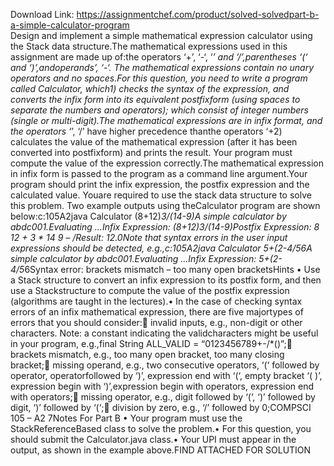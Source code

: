 Download Link: https://assignmentchef.com/product/solved-solvedpart-b-a-simple-calculator-program
<br>
Design and implement a simple mathematical expression calculator using the Stack data structure.The mathematical expressions used in this assignment are made up of:the operators ‘+’, ‘-‘, ‘*’ and ‘/’,parentheses ‘(‘ and ‘)’,andoperands’, ‘-‘. The mathematical expressions contain no unary operators and no spaces.For this question, you need to write a program called Calculator, which1) checks the syntax of the expression, and converts the infix form into its equivalent postfixform (using spaces to separate the numbers and operators); which consist of integer numbers (single or multi-digit).The mathematical expressions are in infix format, and the operators ‘*’, ‘/’ have higher precedence thanthe operators ‘+2) calculates the value of the mathematical expression (after it has been converted into postfixform) and prints the result. Your program must compute the value of the expression correctly.The mathematical expression in infix form is passed to the program as a command line argument.Your program should print the infix expression, the postfix expression and the calculated value. Youare required to use the stack data structure to solve this problem. Two example outputs using theCalculator program are shown below:c:105A2java Calculator (8+12)*3/(14-9)A simple calculator by abdc001.Evaluating …Infix Expression: (8+12)*3/(14-9)Postfix Expression: 8 12 + 3 * 14 9 – /Result: 12.0Note that syntax errors in the user input expressions should be detected, e.g.,c:105A2java Calculator 5+(2-4/5*6A simple calculator by abdc001.Evaluating …Infix Expression: 5+(2-4/5*6Syntax error: brackets mismatch – too many open bracketsHints • Use a Stack structure to convert an infix expression to its postfix form, and then use a Stackstructure to compute the value of the postfix expression (algorithms are taught in the lectures).• In the case of checking syntax errors of an infix mathematical expression, there are five majortypes of errors that you should consider: invalid inputs, e.g., non-digit or other characters. Note: a constant indicating the validcharacters might be useful in your program, e.g.,final String ALL_VALID = “0123456789+-/*()”; brackets mismatch, e.g., too many open bracket, too many closing bracket; missing operand, e.g., two consecutive operators, ‘(‘ followed by operator, operatorfollowed by ‘)’, expression end with ‘(‘, empty bracket ‘( )’, expression begin with ‘)’,expression begin with operators, expression end with operators; missing operator, e.g., digit followed by ‘(‘, ‘)’ followed by digit, ‘)’ followed by ‘(‘; division by zero, e.g., ‘/’ followed by 0;COMPSCI 105 – A2 7Notes For Part B • Your program must use the StackReferenceBased class to solve the problem.• For this question, you should submit the Calculator.java class.• Your UPI must appear in the output, as shown in the example above.FIND ATTACHED FOR SOLUTION